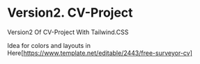 # Version2. CV-Project
Version2 Of CV-Project With Tailwind.CSS

Idea for colors and layouts in Here[https://www.template.net/editable/2443/free-surveyor-cv]
